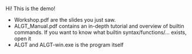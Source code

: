 Hi! This is the demo!

- Workshop.pdf are the slides you just saw.
- ALGT_Manual.pdf contains an in-depth tutorial and overview of builtin commands. If you want to know what builtin syntax/functions/... exists, open it
- ALGT and ALGT-win.exe is the program itself

